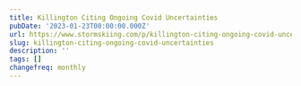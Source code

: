 ```yaml
---
title: Killington Citing Ongoing Covid Uncertainties
pubDate: '2023-01-23T00:00:00.000Z'
url: https://www.stormskiing.com/p/killington-citing-ongoing-covid-uncertainties
slug: killington-citing-ongoing-covid-uncertainties
description: ''
tags: []
changefreq: monthly
---
```


<!-- Add post content below -->
